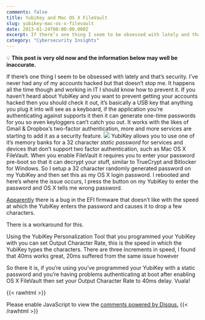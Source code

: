 ```yaml
---
comments: false
title: YubiKey and Mac OS X FileVault
slug: yubikey-mac-os-x-filevault
date: 2013-01-24T00:00:00.000Z
excerpt: If there’s one thing I seem to be obsessed with lately and that’s security. I’ve never had any of my accounts hacked but that doesn’t stop me. It happens all the time though and working in IT I should know how to prevent it.
category: "Cybersecurity Insights"
---
```


💡 **This post is very old now and the information below may well be inaccurate.**

If there’s one thing I seem to be obsessed with lately and that’s security. I’ve never had any of my accounts hacked but that doesn’t stop me. It happens all the time though and working in IT I should know how to prevent it. If you haven’t heard about YubiKey and you want to prevent getting your accounts hacked then you should check it out, it’s basically a USB key that anything you plug it into will see as a keyboard, if the application you’re authenticating against supports it then it can generate one-time passwords for you so even keyloggers can’t catch you out. It works with the likes of Gmail & Dropbox’s two-factor authentication, more and more services are starting to add it as a security feature.
![](https://www-jackpearce-co-uk.ams3.cdn.digitaloceanspaces.com/2023/10/yubikey.jpg)
YubiKey allows you to use one of it’s memory banks for a 32 character *static password* for services and devices that don’t support two factor authentication, such as Mac OS X FileVault. When you enable FileVault it requires you to enter your password pre-boot so that it can decrypt your stuff, similar to TrueCrypt and Bitlocker for Windows. So I setup a 32 character randomly generated password on my YubiKey and then set this as my OS X login password. I rebooted and here’s where the issue occurs, I press the button on my YubiKey to enter the password and OS X tells me wrong password.

[Apparently](http://forum.yubico.com/viewtopic.php?f=16&amp;t=834) there is a bug in the EFI firmware that doesn’t like with the speed at which the YubiKey enters the password and causes it to drop a few characters.

There is a workaround for this.

Using the YubiKey Personalization Tool that you programmed your YubiKey with you can set Output Character Rate, this is the speed in which the YubiKey types the characters. There are three increments in speed, I found that 40ms works great, 20ms suffered from the same issue however

So there it is, if you’re using you’ve programmed your YubiKey with a static password and you’re having problems authenticating at boot after enabling OS X FileVault then set your Output Character Rate to 40ms delay. Vuala!

{{< rawhtml >}}
  <div id="disqus_thread"></div>
  <script>
    (function() { 
    var d = document, s = d.createElement('script');
    s.src = 'https://kerneldump.disqus.com/embed.js';
    s.setAttribute('data-timestamp', +new Date());
    (d.head || d.body).appendChild(s);
    })();
  </script>
  <noscript>Please enable JavaScript to view the <a href="https://disqus.com/?ref_noscript">comments powered by Disqus.</a></noscript>
{{< /rawhtml >}}